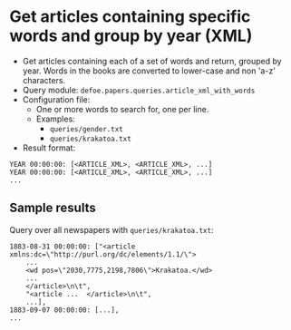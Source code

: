 # Get articles containing specific words and group by year (XML)

* Get articles containing each of a set of words and return, grouped by year. Words in the books are converted to lower-case and non 'a-z' characters.
* Query module: `defoe.papers.queries.article_xml_with_words`
* Configuration file: 
  - One or more words to search for, one per line.
  - Examples:
    - `queries/gender.txt`
    - `queries/krakatoa.txt`
* Result format:

```
YEAR 00:00:00: [<ARTICLE_XML>, <ARTICLE_XML>, ...]
YEAR 00:00:00: [<ARTICLE_XML>, <ARTICLE_XML>, ...]
...
```

## Sample results

Query over all newspapers with `queries/krakatoa.txt`:

```
1883-08-31 00:00:00: ["<article xmlns:dc=\"http://purl.org/dc/elements/1.1/\">
    ...
    <wd pos=\"2030,7775,2198,7806\">Krakatoa.</wd>
    ...
    </article>\n\t",
    "<article ...  </article>\n\t",
    ...],
1883-09-07 00:00:00: [...],
...
```
